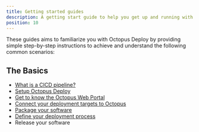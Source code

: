```yaml
---
title: Getting started guides
description: A getting start guide to help you get up and running with Octopus Deploy as quickly as possible.
position: 10
---
```


These guides aims to familiarize you with Octopus Deploy by providing simple step-by-step instructions to achieve and understand the following common scenarios:

## The Basics

- [What is a CICD pipeline?](/docs/getting-started/the-cicd-pipeline.md)
- [Setup Octopus Deploy](/docs/getting-started/setup-octopus-deploy.md)
- [Get to know the Octopus Web Portal](/docs/getting-started/the-octopus-web-portal.md)
- [Connect your deployment targets to Octopus](/docs/getting-started/connect-your-deployment-targets-to-octopus.md)
- [Package your software](/docs/getting-started/package-your-applications.md)
- [Define your deployment process](/docs/getting-started/define-your-deployment-process.md)
- Release your software
